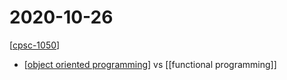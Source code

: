 # 2020-10-26

[[cpsc-1050]]

- [[object oriented programming]] vs [[functional programming]]

[//begin]: # "Autogenerated link references for markdown compatibility"
[cpsc-1050]: cpsc-1050 "CPSC 1050 - Introduction to Computer Science"
[object oriented programming]: object-oriented-programming "Object Oriented Programming"
[//end]: # "Autogenerated link references"